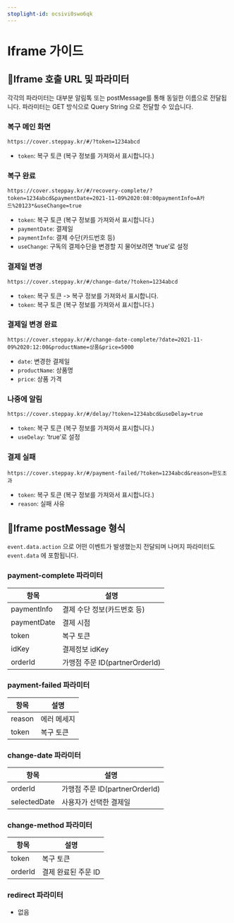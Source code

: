 ```yaml
---
stoplight-id: ocsivi0swo6qk
---
```


# Iframe 가이드

## Iframe 호출 URL 및 파라미터

각각의 파라미터는 대부분 알림톡 또는 postMessage를 통해 동일한 이름으로 전달됩니다. 파라미터는 GET 방식으로 Query String 으로 전달할 수 있습니다.

### 복구 메인 화면

```
https://cover.steppay.kr/#/?token=1234abcd
```

- `token`: 복구 토큰 (복구 정보를 가져와서 표시합니다.)

### 복구 완료

```
https://cover.steppay.kr/#/recovery-complete/?token=1234abcd&paymentDate=2021-11-09%2020:08:00paymentInfo=A카드%20123*&useChange=true
```

- `token`: 복구 토큰 (복구 정보를 가져와서 표시합니다.)
- `paymentDate`: 결제일
- `paymentInfo`: 결제 수단(카드번호 등)
- `useChange`: 구독의 결제수단을 변경할 지 물어보려면 ‘true’로 설정

### 결제일 변경

```
https://cover.steppay.kr/#/change-date/?token=1234abcd
```

- `token`: 복구 토큰 -> 복구 정보를 가져와서 표시합니다.
- `token`: 복구 토큰 (복구 정보를 가져와서 표시합니다.)

### 결제일 변경 완료

```
https://cover.steppay.kr/#/change-date-complete/?date=2021-11-09%2020:12:00&productName=상품&price=5000
```

- `date`: 변경한 결제일
- `productName`: 상품명
- `price`: 상품 가격

### 나중에 알림

```
https://cover.steppay.kr/#/delay/?token=1234abcd&useDelay=true
```

- `token`: 복구 토큰 (복구 정보를 가져와서 표시합니다.)
- `useDelay`: ‘true’로 설정

### 결제 실패

```
https://cover.steppay.kr/#/payment-failed/?token=1234abcd&reason=한도초과
```

- `token`: 복구 토큰 (복구 정보를 가져와서 표시합니다.)
- `reason`: 실패 사유

## Iframe postMessage 형식

`event.data.action` 으로 어떤 이벤트가 발생했는지 전달되며 나머지 파라미터도 `event.data` 에 포함됩니다.

### payment-complete 파라미터

| 항목          | 설명                        |
| ----------- | ------------------------- |
| paymentInfo | 결제 수단 정보(카드번호 등)          |
| paymentDate | 결제 시점                     |
| token       | 복구 토큰                     |
| idKey       | 결제정보 idKey                |
| orderId     | 가맹점 주문 ID(partnerOrderId) |

### payment-failed 파라미터

| 항목     | 설명     |
| ------ | ------ |
| reason | 에러 메세지 |
| token  | 복구 토큰  |

### change-date 파라미터

| 항목           | 설명                        |
| ------------ | ------------------------- |
| orderId      | 가맹점 주문 ID(partnerOrderId) |
| selectedDate | 사용자가 선택한 결제일              |

### change-method 파라미터

| 항목      | 설명           |
| ------- | ------------ |
| token   | 복구 토큰        |
| orderId | 결제 완료된 주문 ID |

### redirect 파라미터

- 없음